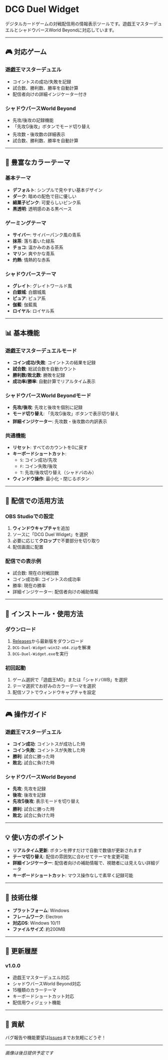 # DCG Duel Widget

デジタルカードゲームの対戦配信用の情報表示ツールです。遊戯王マスターデュエルとシャドウバースWorld Beyondに対応しています。

---

## 🎮 対応ゲーム

### 遊戯王マスターデュエル
- コイントスの成功/失敗を記録
- 試合数、勝利数、勝率を自動計算
- 配信者向けの詳細インジケーター付き

### シャドウバースWorld Beyond
- 先攻/後攻の記録機能
- 「先攻🔃後攻」ボタンでモード切り替え
- 先攻数・後攻数の詳細表示
- 試合数、勝利数、勝率を自動計算

---

## 🎨 豊富なカラーテーマ

### 基本テーマ
- **デフォルト**: シンプルで見やすい基本デザイン
- **ダーク**: 暗めの配色で目に優しい
- **綿菓子ピンク**: 可愛らしいピンク系
- **黒透明**: 透明感のある黒ベース

### ゲーミングテーマ
- **サイバー**: サイバーパンク風の青系
- **抹茶**: 落ち着いた緑系
- **チョコ**: 温かみのある茶系
- **マリン**: 爽やかな青系
- **灼熱**: 情熱的な赤系

### シャドウバーステーマ
- **グレイト**: グレイトワールド風
- **白銀城**: 白銀城風
- **ピュア**: ピュア系
- **伽藍**: 伽藍風
- **ロイヤル**: ロイヤル系

---

## 📊 基本機能

### 遊戯王マスターデュエルモード
- **コイン成功/失敗**: コイントスの結果を記録
- **試合数**: 総試合数を自動カウント
- **勝利数/敗北数**: 勝敗を記録
- **成功率/勝率**: 自動計算でリアルタイム表示

### シャドウバースWorld Beyondモード
- **先攻/後攻**: 先攻と後攻を個別に記録
- **モード切り替え**: 「先攻🔃後攻」ボタンで表示切り替え
- **詳細インジケーター**: 先攻数・後攻数の内訳表示

### 共通機能
- **リセット**: すべてのカウントを0に戻す
- **キーボードショートカット**: 
  - `S`: コイン成功/先攻
  - `F`: コイン失敗/後攻
  - `T`: 先攻/後攻切り替え（シャドバのみ）
- **ウィンドウ操作**: 最小化・閉じるボタン

---

## 🎯 配信での活用方法

### OBS Studioでの設定
1. **ウィンドウキャプチャ**を追加
2. ソースに「DCG Duel Widget」を選択
3. 必要に応じて**クロップ**で不要部分を切り取り
4. 配信画面に配置

### 配信での表示例
- 試合数: 現在の対戦回数
- コイン成功率: コイントスの成功率
- 勝率: 現在の勝率
- 詳細インジケーター: 配信者向けの補助情報

---

## 🚀 インストール・使用方法

### ダウンロード
1. [Releases](https://github.com/TearTheSky/dcg-duel-widget/releases)から最新版をダウンロード
2. `DCG-Duel-Widget-win32-x64.zip`を解凍
3. `DCG-Duel-Widget.exe`を実行

### 初回起動
1. ゲーム選択で「遊戯王MD」または「シャドバWB」を選択
2. テーマ選択でお好みのカラーテーマを選択
3. 配信ソフトでウィンドウキャプチャを設定

---

## 🎮 操作ガイド

### 遊戯王マスターデュエル
- **コイン成功**: コイントスが成功した時
- **コイン失敗**: コイントスが失敗した時
- **勝利**: 試合に勝った時
- **敗北**: 試合に負けた時

### シャドウバースWorld Beyond
- **先攻**: 先攻を記録
- **後攻**: 後攻を記録
- **先攻🔃後攻**: 表示モードを切り替え
- **勝利**: 試合に勝った時
- **敗北**: 試合に負けた時

---

## 💡 使い方のポイント

- **リアルタイム更新**: ボタンを押すだけで自動で数値が更新されます
- **テーマ切り替え**: 配信の雰囲気に合わせてテーマを変更可能
- **詳細インジケーター**: 配信者向けの補助情報で、視聴者には見えない詳細データ
- **キーボードショートカット**: マウス操作なしで素早く記録可能

---

## 🔧 技術仕様

- **プラットフォーム**: Windows
- **フレームワーク**: Electron
- **対応OS**: Windows 10/11
- **ファイルサイズ**: 約200MB

---

## 📝 更新履歴

### v1.0.0
- 遊戯王マスターデュエル対応
- シャドウバースWorld Beyond対応
- 15種類のカラーテーマ
- キーボードショートカット対応
- 配信用ウィジェット機能

---

## 🤝 貢献

バグ報告や機能要望は[Issues](https://github.com/TearTheSky/dcg-duel-widget/issues)までお気軽にどうぞ！

---

*画像は後日提供予定です*
